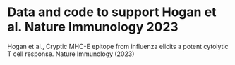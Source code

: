 # Data and code to support Hogan et al. Nature Immunology 2023

Hogan et al., Cryptic MHC-E epitope from influenza elicits a potent cytolytic T cell response. Nature Immunology (2023)
